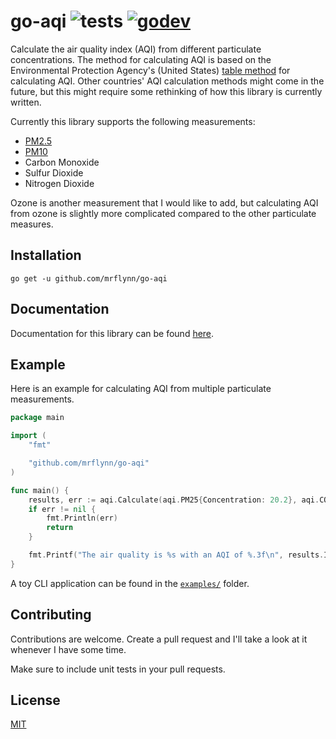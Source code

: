 # go-aqi ![tests](https://github.com/MrFlynn/go-aqi/workflows/Tests/badge.svg) [![godev](https://img.shields.io/badge/godev-reference-00add8)](https://pkg.go.dev/github.com/mrflynn/go-aqi)
Calculate the air quality index (AQI) from different particulate concentrations.
The method for calculating AQI is based on the Environmental Protection Agency's
(United States) [table method](https://en.wikipedia.org/wiki/Air_quality_index#United_States)
for calculating AQI. Other countries' AQI calculation methods might come in the
future, but this might require some rethinking of how this library is currently
written.

Currently this library supports the following measurements:

* [PM2.5](https://en.wikipedia.org/wiki/Particulates)
* [PM10](https://en.wikipedia.org/wiki/Particulates)
* Carbon Monoxide
* Sulfur Dioxide
* Nitrogen Dioxide

Ozone is another measurement that I would like to add, but calculating AQI from
ozone is slightly more complicated compared to the other particulate measures.

## Installation

```
go get -u github.com/mrflynn/go-aqi
```

## Documentation

Documentation for this library can be found [here](https://pkg.go.dev/github.com/mrflynn/go-aqi).

## Example
Here is an example for calculating AQI from multiple particulate measurements.

```go
package main

import (
	"fmt"

	"github.com/mrflynn/go-aqi"
)

func main() {
	results, err := aqi.Calculate(aqi.PM25{Concentration: 20.2}, aqi.CO{Concentration: 4.1}, aqi.NO2{Concentration: 67.6})
	if err != nil {
		fmt.Println(err)
		return
	}

	fmt.Printf("The air quality is %s with an AQI of %.3f\n", results.Index.Name, results.AQI)
}
```

A toy CLI application can be found in the [`examples/`](examples/cli.go) folder.

## Contributing
Contributions are welcome. Create a pull request and I'll take a look at it
whenever I have some time.

Make sure to include unit tests in your pull requests.

## License

[MIT](LICENSE)

